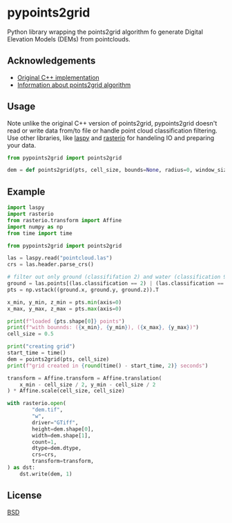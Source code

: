 
# pypoints2grid

Python library wrapping the points2grid algorithm fo generate Digital Elevation Models (DEMs)
from pointclouds.




## Acknowledgements

- [Original C++ implementation](https://github.com/CRREL/points2grid/)
- [Information about points2grid algorithm]((https://www.opentopography.org/otsoftware/points2grid))

## Usage
Note unlike the original C++ version of points2grid, pypoints2grid doesn't read or write data
from/to file or handle point cloud classification filtering. Use other libraries, like
[laspy](https://laspy.readthedocs.io/en/latest/)
and
[rasterio](https://rasterio.readthedocs.io/en/latest/)
for handeling IO and preparing your data.

```python
from pypoints2grid import points2grid

dem = def points2grid(pts, cell_size, bounds=None, radius=0, window_size=3, grid_data = ['idw'], verbose=False):
```



## Example

```python
import laspy
import rasterio
from rasterio.transform import Affine
import numpy as np
from time import time

from pypoints2grid import points2grid

las = laspy.read("pointcloud.las")
crs = las.header.parse_crs()

# filter out only ground (classififation 2) and water (classification 9)
ground = las.points[(las.classification == 2) | (las.classification == 9)]
pts = np.vstack((ground.x, ground.y, ground.z)).T

x_min, y_min, z_min = pts.min(axis=0)
x_max, y_max, z_max = pts.max(axis=0)

print(f"loaded {pts.shape[0]} points")
print(f"with bounnds: ({x_min}, {y_min}), ({x_max}, {y_max})")
cell_size = 0.5

print("creating grid")
start_time = time()
dem = points2grid(pts, cell_size)
print(f"grid created in {round(time() - start_time, 2)} seconds")

transform = Affine.transform = Affine.translation(
    x_min - cell_size / 2, y_min - cell_size / 2
) * Affine.scale(cell_size, cell_size)

with rasterio.open(
        "dem.tif",
        "w",
        driver="GTiff",
        height=dem.shape[0],
        width=dem.shape[1],
        count=1,
        dtype=dem.dtype,
        crs=crs,
        transform=transform,
) as dst:
    dst.write(dem, 1)
```


## License

[BSD](https://choosealicense.com/licenses/bsd-4-clause/)

